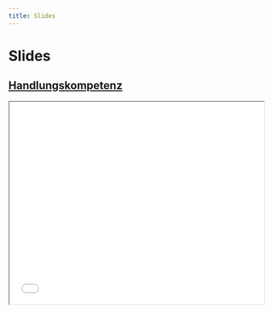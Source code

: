 ```yaml
---
title: Slides
---
```


# Slides

## [Handlungskompetenz](pathname:///slides/handlungskompetenz)

<iframe src="/bbzbl-modul-431/slides//handlungskompetenz" width="100%" height="400px"></iframe>
